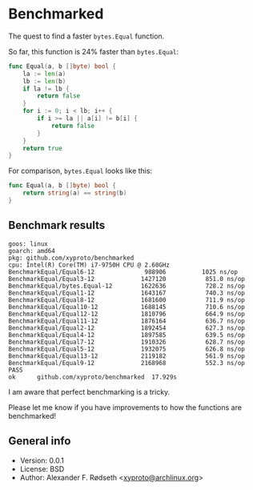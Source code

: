 # Benchmarked

The quest to find a faster `bytes.Equal` function.

So far, this function is 24% faster than `bytes.Equal`:

```go
func Equal(a, b []byte) bool {
    la := len(a)
    lb := len(b)
    if la != lb {
        return false
    }
    for i := 0; i < lb; i++ {
        if i >= la || a[i] != b[i] {
            return false
        }
    }
    return true
}
```

For comparison, `bytes.Equal` looks like this:

```go
func Equal(a, b []byte) bool {
    return string(a) == string(b)
}
```

## Benchmark results

```
goos: linux
goarch: amd64
pkg: github.com/xyproto/benchmarked
cpu: Intel(R) Core(TM) i7-9750H CPU @ 2.60GHz
BenchmarkEqual/Equal6-12         	  988906	      1025 ns/op
BenchmarkEqual/Equal3-12         	 1427120	       851.0 ns/op
BenchmarkEqual/bytes.Equal-12    	 1622636	       728.2 ns/op
BenchmarkEqual/Equal1-12         	 1643167	       740.3 ns/op
BenchmarkEqual/Equal8-12         	 1681600	       711.9 ns/op
BenchmarkEqual/Equal10-12        	 1688145	       710.6 ns/op
BenchmarkEqual/Equal12-12        	 1810796	       664.9 ns/op
BenchmarkEqual/Equal11-12        	 1876164	       636.7 ns/op
BenchmarkEqual/Equal2-12         	 1892454	       627.3 ns/op
BenchmarkEqual/Equal4-12         	 1897585	       639.5 ns/op
BenchmarkEqual/Equal7-12         	 1910326	       628.7 ns/op
BenchmarkEqual/Equal5-12         	 1932075	       626.8 ns/op
BenchmarkEqual/Equal13-12        	 2119182	       561.9 ns/op
BenchmarkEqual/Equal9-12         	 2168968	       552.3 ns/op
PASS
ok  	github.com/xyproto/benchmarked	17.929s
```

I am aware that perfect benchmarking is a tricky.

Please let me know if you have improvements to how the functions are benchmarked!

## General info

* Version: 0.0.1
* License: BSD
* Author: Alexander F. Rødseth &lt;xyproto@archlinux.org&gt;
